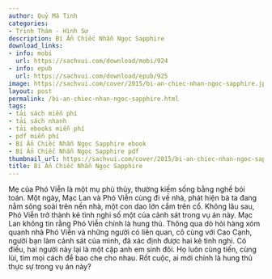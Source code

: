 ```yaml
---
author: Quỷ Mã Tinh
categories:
- Trinh Thám - Hình Sự
description: Bí Ẩn Chiếc Nhẫn Ngọc Sapphire
download_links:
- info: mobi
  url: https://sachvui.com/download/mobi/924
- info: epub
  url: https://sachvui.com/download/epub/925
image: https://sachvui.com/cover/2015/bi-an-chiec-nhan-ngoc-sapphire.jpg
layout: post
permalink: /bi-an-chiec-nhan-ngoc-sapphire.html
tags:
- tải sách miễn phí
- tải sách nhanh
- tải ebooks miễn phí
- pdf miễn phí
- Bí Ẩn Chiếc Nhẫn Ngọc Sapphire ebook
- Bí Ẩn Chiếc Nhẫn Ngọc Sapphire pdf
thumbnail_url: https://sachvui.com/cover/2015/bi-an-chiec-nhan-ngoc-sapphire.jpg
title: Bí Ẩn Chiếc Nhẫn Ngọc Sapphire
---
```


 <div class="item-desc text-justify"> Mẹ của Phó Viễn là một mụ phù thủy, thường kiếm sống bằng nghề bói toán. Một ngày, Mạc Lan và Phó Viễn cùng đi về nhà, phát hiện bà ta đang nằm sõng soài trên nền nhà, một con dao lớn cắm trên cổ. Không lâu sau, Phó Viễn trở thành kẻ tình nghi số một của cảnh sát trong vụ án này. Mạc Lan không tin rằng Phó Viễn chính là hung thủ. Thông qua dò hỏi hàng xóm quanh nhà Phó Viễn và những người có liên quan, cô cùng với Cao Cạnh, người bạn làm cảnh sát của mình, đã xác định được hai kẻ tình nghi. Có điều, hai người này lại là một cặp anh em sinh đôi. Họ luôn cùng tiến, cùng lùi, tìm mọi cách để bao che cho nhau. Rốt cuộc, ai mới chính là hung thủ thực sự trong vụ án này? </div>